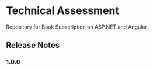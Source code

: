 # Technical Assessment

Repository for Book Subscription on ASP.NET and Angular


## Release Notes

### 1.0.0





